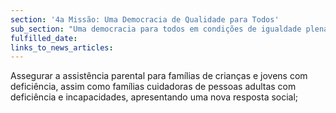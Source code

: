```yaml
---
section: '4a Missão: Uma Democracia de Qualidade para Todos'
sub_section: "Uma democracia para todos em condições de igualdade plena"
fulfilled_date:
links_to_news_articles:
---
```


Assegurar a assistência parental para famílias de crianças e jovens com deficiência, assim como famílias cuidadoras de pessoas adultas com deficiência e incapacidades, apresentando uma nova resposta social;